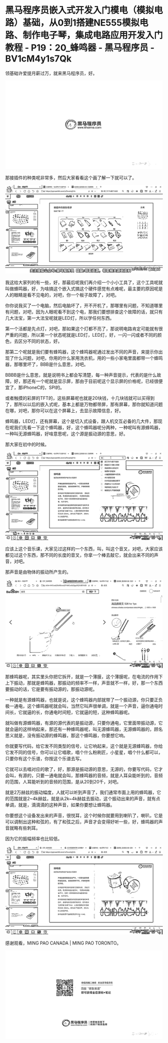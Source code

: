 # 黑马程序员嵌入式开发入门模电（模拟电路）基础，从0到1搭建NE555模拟电路、制作电子琴，集成电路应用开发入门教程 - P19：20_蜂鸣器 - 黑马程序员 - BV1cM4y1s7Qk

领基础许爱提月薪过万，就来黑马程序员，好。

![](img/6abd81b2fb47a290898f629c0fd51e72_1.png)

那接插件的种类呢非常多，然后大家看看这个画了解一下就可以了。

![](img/6abd81b2fb47a290898f629c0fd51e72_3.png)

我这给大家列的有一些，好，那最后呢我们再介绍一个小小工具了，这个工具呢就叫做蜂鸣器，好，为啥搞这个嵌入式搞这个硬件感觉有点难呢，最主要的原因呢是人的眼睛是看不见电的，对吧，你一个板子故障了，对吧。

你你说我买了一个电脑，然后电脑坏了，开不开机了，那哪里有问题，不知道哪里有问题，对吧，因为人眼呢看不到这个电，那我们要想排查这个故障的话，就只有几大法宝，第一大法宝呢就是LED灯，所以学任何东西。

第一个活都是先点灯，对吧，那如果这个灯都不亮了，那说明电路肯定可能就有很严重的问题，所以第一个状态呢就是LED灯，LED灯，好，一闪一闪或者不同的颜色，去区分不同的状态，好。

那第二个呢就是我们要有蜂鸣器，这个蜂鸣器呢通过发出不同的声音，来提示你出现了什么问题，对吧，你用的什么家用洗衣机，用的一些小家电里面都带一个蜂鸣器，那哪里坏了，BBB是什么意思，对吧。

BBBB是什么意思，就是说明书上都会写清楚，每一种声音提示，代表的是什么故障，好，那还有一个呢就是显示屏，那由于目前呢这个显示屏的价格呢，已经很便宜了，那iPhoneC的，SPI的。

或者触摸的彩屏的TFT的，这些屏幕呢也就是20块钱，十几块钱就可以买得到了，那所以以后的嵌入式呢，基本上都是万物都带屏，那有屏幕，那你就知道问题在哪，对吧，那你可以在这个屏幕上，去显示故障信息，好。

蜂鸣器，LED灯，还有屏幕，这个是切入式设备，跟人机交互必备的几大件，那现在呢我们先看一下这个蜂鸣器，好，这个蜂鸣器呢分两种，一种呢叫有源蜂鸣器，一种叫无源蜂鸣器，好啥意思呢，这个源是振动源的意思，好。

那大家在初中的时候。

![](img/6abd81b2fb47a290898f629c0fd51e72_5.png)

应该上这个音乐课，大家见过这样的一个东西，叫，叫这个音叉，对吧，大家应该都见过这个东西，那不同的长度的音叉，你拿一个棒去敲它，就会出来不同的声音，对吧。

那声音是由物体的振动所产生的。

![](img/6abd81b2fb47a290898f629c0fd51e72_7.png)

那蜂鸣器呢，其实里头你把它拆开，就是一个薄膜，这个薄膜呢，在电流的作用下上下振动，那就是蜂鸣器，那振动的频率不一样，声音就不一样，好，那一个东西要振动的话，它是要有振动源的，那振动源呢。

一种就是有源蜂鸣器，也就是说，这个蜂鸣器内部就带了一个振动源，你只要正负极一通电，这个蜂鸣器呢就会叫，当然它叫声很单调，就是一个声音，逼你通电时间长，它就逼的长，你通电时间短，它就逼的短，这种蜂鸣器呢。

就叫做有源蜂鸣器，有源的源代表的是振动源，只要你通电，它里面带振动源，它就会逼的这样响起来，那还有一种蜂鸣器呢，叫无源蜂鸣器，无源蜂鸣器的，顾名思义就是，没有振动源的蜂鸣器，那这个蜂鸣器，你要想它响。

你就要写代码，给它发不同类型的信号，让它响起来，这个就是无源蜂鸣器，你给它发不同的信号，你可以让它唱歌，唱个什么粉刷匠，小星星，唱个什么都可以，只要你有这个乐谱，你按这个乐谱去写。

它就可以去唱对应的歌了，好，那源是振动源的意思，无源的，你要写代码，它才会叫，有源的，只要一通电就会叫，那蜂鸣器的音频，就是人耳朵能听到的，音频的范围，人耳能听到的音频的范围，是从20到20千，对吧。

就是2万赫兹的振动幅度，人就可以听到声音了，我们通常市面上用的蜂鸣器，它的范围就是2~4k赫兹，就是从2k~4k赫兹去振动，这个振动出来的声音，就有点单调，就是，滴滴滴的这种声音，如果你要想让蜂鸣器。

你要想这个设备发出来的声音，很悦耳，这个时候你就要用到喇叭了，喇叭，它是可以调制出这种和弦的，有了和弦之后，声音才会变得好听一些，好，蜂鸣器的声音就略有些刺耳。

因为它的振幅频率也比较低。

![](img/6abd81b2fb47a290898f629c0fd51e72_9.png)

感谢观看，MING PAO CANADA | MING PAO TORONTO。

![](img/6abd81b2fb47a290898f629c0fd51e72_11.png)